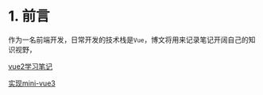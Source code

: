 # 1. 前言

作为一名前端开发，日常开发的技术栈是`Vue`，博文将用来记录笔记开阔自己的知识视野，

[vue2学习笔记](https://github.com/tangchao0106/my-vue2)

[实现mini-vue3](https://github.com/tangchao0106/tangchao-mini-vue3)

<script setup>
import {
  VPTeamPage,
  VPTeamPageTitle,
  VPTeamMembers
} from 'vitepress/theme'

const members = [
  {
    avatar: 'https://www.github.com/yyx990803.png',
    name: 'Evan You',
    title: 'Creator',
    links: [
      { icon: 'github', link: 'https://github.com/yyx990803' },
    ]
  },
  {
    avatar: 'https://avatars.githubusercontent.com/u/11247099',
    name: 'Evan You',
    title: '托尼老师',
    links: [
      { icon: 'github', link: 'https://github.com/antfu' },
    
    ]
  },
  {
    avatar: 'https://github.com/tangchao0106.png',
    name: 'Tang Chao',
    title: 'Vue开发',
    links: [
      { icon: 'github', link: 'https://github.com/tangchao0106' },
    ]
  },
  {
    avatar: 'https://gimg2.baidu.com/image_search/src=http%3A%2F%2Fgw.alicdn.com%2Fbao%2Fuploaded%2Fi3%2FTB1woAsGVXXXXblXFXXXXXXXXXX_%21%210-item_pic.jpg_460x460xz.jpg&refer=http%3A%2F%2Fgw.alicdn.com&app=2002&size=f9999,10000&q=a80&n=0&g=0n&fmt=auto?sec=1666702410&t=ca7b46bb7b0f26d7edca7fcc668f243f',
    name: '杨幂',

    links: [
      { icon: 'github', link: 'https://github.com/tangchao0106' },
    ]
  },

]
</script>

<VPTeamPage>
  <VPTeamPageTitle>
    <template #title>
       Vue  study
    </template>
    <template #lead>
Hi there 👋
I'm working full time on KN.
    </template>
  </VPTeamPageTitle>
  <VPTeamMembers
    size="small"
    :members="members"
  />
</VPTeamPage>
